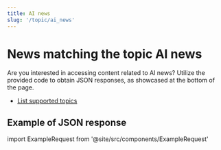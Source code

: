 ```yaml
---
title: AI news
slug: '/topic/ai_news'
---
```


# News matching the topic AI news

Are you interested in accessing content related to AI news? Utilize the provided code to obtain JSON responses, as showcased at the bottom of the page.

- [List supported topics](/articles/topics)

## Example of JSON response

import ExampleRequest from '@site/src/components/ExampleRequest'

<ExampleRequest url="https://apitube.io/v1/news/articles?limit=2&topic=ai_news"></ExampleRequest>
